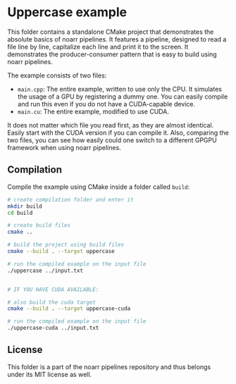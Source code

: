 # Uppercase example

This folder contains a standalone CMake project that demonstrates the absolute basics of noarr pipelines. It features a pipeline, designed to read a file line by line, capitalize each line and print it to the screen. It demonstrates the producer-consumer pattern that is easy to build using noarr pipelines.

The example consists of two files: 

- `main.cpp`: The entire example, written to use only the CPU. It simulates the usage of a GPU by registering a dummy one. You can easily compile and run this even if you do not have a CUDA-capable device.
- `main.cu`: The entire example, modified to use CUDA.

It does not matter which file you read first, as they are almost identical. Easily start with the CUDA version if you can compile it. Also, comparing the two files, you can see how easily could one switch to a different GPGPU framework when using noarr pipelines.


## Compilation

Compile the example using CMake inside a folder called `build`:

```bash
# create compilation folder and enter it
mkdir build
cd build

# create build files
cmake ..

# build the project using build files
cmake --build . --target uppercase

# run the compiled example on the input file
./uppercase ../input.txt


# IF YOU HAVE CUDA AVAILABLE:

# also build the cuda target
cmake --build . --target uppercase-cuda

# run the compiled example on the input file
./uppercase-cuda ../input.txt
```


## License

This folder is a part of the noarr pipelines repository and thus belongs under its MIT license as well.
